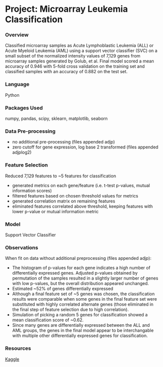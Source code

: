 # Project: Microarray Leukemia Classification

### Overview
Classified microarray samples as Acute Lymphoblastic Leukemia (ALL) or Acute Myeloid Leukemia (AML) using a support vector classifier (SVC) on a small subset of the normalized intensity values of 7,129 genes from microarray samples generated by Golub, et al.
Final model scored a mean accuracy of 0.946 with 5-fold cross validation on the training set and classified samples with an accuracy of 0.882 on the test set.

### Language
Python

### Packages Used
numpy, pandas, scipy, sklearn, matplotlib, seaborn

### Data Pre-processing 
- no additional pre-processing (files appended adjp)
- zero cutoff for gene expression, log base 2 transformed (files appended adjplog2)

### Feature Selection
Reduced 7,129 features to ~5 features for classification
- generated metrics on each gene/feature (i.e. t-test p-values, mutual information scores) 
- filtered features based on chosen threshold values for metrics
- generated correlation matrix on remaining features
- eliminated features correlated above threshold, keeping features with lower p-value or mutual information metric

### Model
Support Vector Classifier

### Observations
When fit on data without additional preprocessing (files appended adjp):
- The histogram of p-values for each gene indicates a high number of differentially expressed genes. Adjusted p-values obtained by permutation of the samples 
resulted in a slightly larger number of genes with low p-values, but the overall distribution appeared unchanged.
- Estimated ~52% of genes differentially expressed
- Although a final feature set of ~5 genes was chosen, the classification results were comparable when some genes in the final feature set were substituted with 
highly correlated alternate genes (those eliminated in the final step of feature selection due to high correlation). 
- Simulation of picking a random 5 genes for classification showed a mean classification score of ~0.62.
- Since many genes are differentially expressed between the ALL and AML groups, the genes in the final model appear to be interchangable with multiple other 
differentially expressed genes for classification.


### Resources
[Kaggle](https://www.kaggle.com/)
